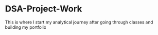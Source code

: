 # DSA-Project-Work
This is where I start my analytical journey after going through classes and building my portfolio 
